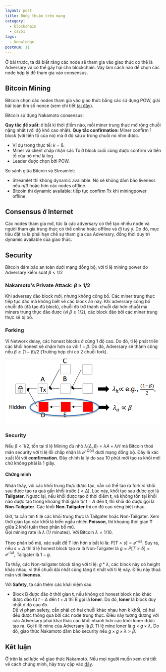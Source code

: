 ```yaml
---
layout: post
title: Đồng thuận trên mạng
category:
  - blockchain
  - cs251
tags:
  - knowledge
postnum: 11
---
```

Ở bài trước, ta đã biết rằng các node sẽ tham gia vào giao thức có thể là Adversary và có thể gây hại cho blockchain. Vậy làm cách nào để chọn các node hợp lý để tham gia vào consensus.

## Bitcoin Mining

Bitcoin chọn các nodes tham gia vào giao thức bằng các sử dụng POW, giải bài toán tìm số nonce (xem chi tiết [tại đây](https://vanhger.github.io/blog/2023/07/20/cau-tao-block-va-pow/)).

Bitcoin sử dụng Nakamoto consensus:

<strong> Quy tắc đề xuất: </strong> ở bất kì thời điểm nào, mỗi miner trung thực mở rộng chuỗi nặng nhất (với độ khó cao nhất).
<strong> Quy tắc confirmation: </strong> Miner confirm 1 block (với tiền tố của nó) mà ở độ sâu $k$ trong chuỗi nó nhìn được.

- Ví dụ trong thực tế: $k$ = 6.
- Miner và client chấp nhận các Tx ở block cuối cùng được confirm và tiền tố của nó như là log.
- Leader được chọn bởi POW.

So sánh giữa Bitcoin và Streamlet:
- Streamlet thì không dynamic available: Nó sẽ không đảm bảo liveness nếu n/3 hoặc hơn các nodes offline.
- Bitcoin thì dynamic available: tiếp tục confirm Tx khi miningpower offline. 

## Consensus ở Internet

Các nodes tham gia mở, tức là các adversary có thể tạo nhiều node và người tham gia trung thực có thể online hoặc offline và đi tuỳ ý. Do đó, mục tiêu đặt ra là phải hạn chế sự tham gia của Adversary, đồng thời duy trì dynamic available của giao thức.

## Security

Bitcoin đảm bảo an toàn dưới mạng đồng bộ, với tỉ lệ mining power do Adversary kiểm soát $\beta < 1/2$

### Nakamoto's Private Attack: $\beta$ ≥ 1/2

Khi adversay đào block mới, nhưng không công bố. Các miner trung thực tiếp tục đào mà không biết về các block ẩn này. Khi adversary công bố chuỗi đó (đã tạo đủ block), chuỗi đó trở thành chuỗi dài hơn chuỗi mà miners trung thực đào được (vì $\beta \ge 1/2$), các block đào bởi các miner trung thực sẽ bị bỏ.

### Forking

Vì Network delay, các honest blocks ở cùng 1 độ cao. Do đó, tỉ lệ phát triển các khối honest sẽ chậm hơn so với $1 - \beta$. Do đó, Adversary sẽ thành công nếu $\beta \ge (1 - \beta) / 2$ (Trường hợp chỉ có 2 chuỗi fork).

<a class="post-image" >
	<img itemprop="image"  src="/assets/images/post_img/post11_1.PNG"/>
	</a>

### Security

Nếu $\beta < 1/2$, tồn tại tỉ lệ Mining đủ nhỏ $\lambda(\Delta,\beta) = \lambda A + \lambda H$ mà Bitcoin thoả mãn security với tỉ lệ lỗi chấp nhận là $𝑒^{−\Omega(𝑘)}$ dưới mạng đồng bộ. Đây là xác xuất lỗi với **comfirmation**. Đây chính là lý do sau 10 phút mới tạo ra khối mới chứ không phải là 1 giây.

#### Chứng minh

Nhận thấy, với các khối trung thực được tạo, vẫn có thể tạo ra fork vì khối sau được tạo ra quá gần khối trước ($< \Delta$). Lúc này, khối tạo sau được gọi là **Tailgater**. Ngược lại, nếu khối được tạo ở thời điểm **t**, và không tồn tại khối nào được tạo trong khoảng thời gian từ $t - \Delta$ đến **t**, thì khối đó được gọi là **Non-Tailgater**. Các khối **Non-Tailgater** thì có độ cao riêng biệt nhau.

Giờ, ta cần tìm tỉ lệ các khối trung thực là Tailgater hoặc Non-Tailgater. Xem thời gian tạo các khối là biến ngẫu nhiên **Poisson**, thì khoảng thời gian **T** giữa 2 khối tuân theo phân bố mũ. <br>
Gọi mining rate là $\lambda$ (1/ minutes). Với Bitcoin $\lambda = 1/10$.

Theo phân bố mũ, xác suất để T lớn hơn s bất kì là: $P[T > s] = 𝑒^{-λs}$. Suy ra, nếu $s = \Delta$ thì tỉ lệ honest block tạo ra là Non-Tailgater là $g = P[T > \delta] =  𝑒^{-\lambda \delta}$, Tailgater là $1 - g$.

Ta thấy, các Non-tailgater block tăng với tỉ lệ: $g*λ$, các block này có height khác nhau, vì thế chuỗi dài nhất cũng tăng ít nhất với tỉ lệ này. Điều này thoả mãn với **liveness**.

Với **Safety**, ta cần thêm các khái niệm sau:

- Block B được đào ở thời gian **t**, nếu không có honest block nào khác được đào từ $t−\Delta$ đến $t+\Delta$ thì B gọi là **loner**. Do đó, **loner** là block duy nhất ở độ cao đó. <br>
Để vi phạm safety, cần phải có hai chuỗi khác nhau hơn $k$ khối, cả hai đều được thông qua bởi các node trung thực. Điều này tương đương với các Adversary phải khai thác các khối nhanh hơn các khối loner được tạo ra. Gọi tỉ lệ mine của Adversary là $\beta$. Tỉ lệ mine loner là $g\times g \times \lambda$. Do đó, giao thức Nakamoto đảm bảo security nếu $g\times g \times \lambda > \beta$.

## Kêt luận

Ở trên là sơ lược về giao thức Nakamoto. Nếu mọi người muốn xem chi tiết về cách chứng minh, hãy truy cập vào [đây](https://eprint.iacr.org/2019/943.pdf).
